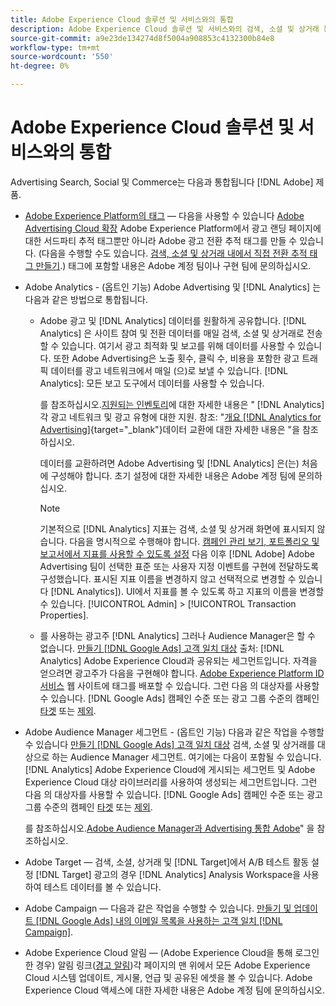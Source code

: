 ```yaml
---
title: Adobe Experience Cloud 솔루션 및 서비스와의 통합
description: Adobe Experience Cloud 솔루션 및 서비스와의 검색, 소셜 및 상거래 통합에 대해 알아봅니다.
source-git-commit: a9e23de134274d8f5004a908853c4132300b84e8
workflow-type: tm+mt
source-wordcount: '550'
ht-degree: 0%

---
```


# Adobe Experience Cloud 솔루션 및 서비스와의 통합

Advertising Search, Social 및 Commerce는 다음과 통합됩니다 [!DNL Adobe] 제품.

* [Adobe Experience Platform의 태그](https://experienceleague.adobe.com/docs/experience-platform/tags/extensions/client/overview.html) — 다음을 사용할 수 있습니다 [Adobe Advertising Cloud 확장](https://exchange.adobe.com/apps/ec/100155) Adobe Experience Platform에서 광고 랜딩 페이지에 대한 서드파티 추적 태그뿐만 아니라 Adobe 광고 전환 추적 태그를 만들 수 있습니다. (다음을 수행할 수도 있습니다. [검색, 소셜 및 상거래 내에서 직접 전환 추적 태그 만들기](/help/search-social-commerce/tools/conversion-tag-generate.md).) 태그에 포함할 내용은 Adobe 계정 팀이나 구현 팀에 문의하십시오.

* Adobe Analytics - (옵트인 기능) Adobe Advertising 및 [!DNL Analytics] 는 다음과 같은 방법으로 통합됩니다.

   * Adobe 광고 및 [!DNL Analytics] 데이터를 원활하게 공유합니다. [!DNL Analytics] 은 사이트 참여 및 전환 데이터를 매일 검색, 소셜 및 상거래로 전송할 수 있습니다. 여기서 광고 최적화 및 보고를 위해 데이터를 사용할 수 있습니다. 또한 Adobe Advertising은 노출 횟수, 클릭 수, 비용을 포함한 광고 트래픽 데이터를 광고 네트워크에서 매일 (으)로 보낼 수 있습니다. [!DNL Analytics]: 모든 보고 도구에서 데이터를 사용할 수 있습니다.

     를 참조하십시오.[지원되는 인벤토리](/help/search-social-commerce/introduction/supported-inventory.md)에 대한 자세한 내용은 &quot; [!DNL Analytics] 각 광고 네트워크 및 광고 유형에 대한 지원. 참조: &quot;[개요 [!DNL Analytics for Advertising]](https://experienceleague.adobe.com/docs/advertising/integrations/analytics/overview.html){target="_blank"}데이터 교환에 대한 자세한 내용은 &quot;을 참조하십시오.

     데이터를 교환하려면 Adobe Advertising 및 [!DNL Analytics] 은(는) 처음에 구성해야 합니다. 초기 설정에 대한 자세한 내용은 Adobe 계정 팀에 문의하십시오.

     >[!NOTE]
     >
     >기본적으로 [!DNL Analytics] 지표는 검색, 소셜 및 상거래 화면에 표시되지 않습니다. 다음을 명시적으로 수행해야 합니다. [캠페인 관리 보기, 포트폴리오 및 보고서에서 지표를 사용할 수 있도록 설정](/help/search-social-commerce/admin/transaction-properties/transaction-property-about.md) 다음 이후 [!DNL Adobe] Adobe Advertising 팀이 선택한 표준 또는 사용자 지정 이벤트를 구현에 전달하도록 구성했습니다. 표시된 지표 이름을 변경하지 않고 선택적으로 변경할 수 있습니다 [!DNL Analytics]). UI에서 지표를 볼 수 있도록 하고 지표의 이름을 변경할 수 있습니다. [!UICONTROL Admin] > [!UICONTROL Transaction Properties].

   * 를 사용하는 광고주 [!DNL Analytics] 그러나 Audience Manager은 할 수 없습니다. [만들기 [!DNL Google Ads] 고객 일치 대상](/help/search-social-commerce/campaign-management/campaigns/google-audience-from-adobe-audience.md) 출처: [!DNL Analytics] Adobe Experience Cloud과 공유되는 세그먼트입니다. 자격을 얻으려면 광고주가 다음을 구현해야 합니다. [Adobe Experience Platform ID 서비스](https://experienceleague.adobe.com/docs/id-service/using/home.html) 웹 사이트에 태그를 배포할 수 있습니다. 그런 다음 의 대상자를 사용할 수 있습니다. [!DNL Google Ads] 캠페인 수준 또는 광고 그룹 수준의 캠페인 [타겟](/help/search-social-commerce/campaign-management/campaigns/audience-targets-manage.md) 또는 [제외](/help/search-social-commerce/campaign-management/campaigns/audience-exclusions-manage.md).

* Adobe Audience Manager 세그먼트 - (옵트인 기능) 다음과 같은 작업을 수행할 수 있습니다 [만들기 [!DNL Google Ads] 고객 일치 대상](/help/search-social-commerce/campaign-management/campaigns/google-audience-from-adobe-audience.md) 검색, 소셜 및 상거래를 대상으로 하는 Audience Manager 세그먼트. 여기에는 다음이 포함될 수 있습니다. [!DNL Analytics] Adobe Experience Cloud에 게시되는 세그먼트 및 Adobe Experience Cloud 대상 라이브러리를 사용하여 생성되는 세그먼트입니다. 그런 다음 의 대상자를 사용할 수 있습니다. [!DNL Google Ads] 캠페인 수준 또는 광고 그룹 수준의 캠페인 [타겟](/help/search-social-commerce/campaign-management/campaigns/audience-targets-manage.md) 또는 [제외](/help/search-social-commerce/campaign-management/campaigns/audience-exclusions-manage.md).

  를 참조하십시오.[Adobe Audience Manager과 Advertising 통합 Adobe](https://experienceleague.adobe.com/docs/advertising/integrations/audience-manager/overview.html)&quot; 을 참조하십시오.

* Adobe Target — 검색, 소셜, 상거래 및 [!DNL Target]에서 A/B 테스트 활동 설정 [!DNL Target] 광고의 경우 [!DNL Analytics] Analysis Workspace을 사용하여 테스트 데이터를 볼 수 있습니다.

* Adobe Campaign — 다음과 같은 작업을 수행할 수 있습니다. [만들기 및 업데이트 [!DNL Google Ads] 내의 이메일 목록을 사용하는 고객 일치 [!DNL Campaign]](/help/search-social-commerce/campaign-management/campaigns/google-audience-from-campaign-email-list.md).

* Adobe Experience Cloud 알림 — (Adobe Experience Cloud을 통해 로그인한 경우) 알림 링크([경고 알림](/help/search-social-commerce/assets/notifications-panel.png "경고 알림"))각 페이지의 맨 위에서 모든 Adobe Experience Cloud 시스템 업데이트, 게시물, 언급 및 공유된 에셋을 볼 수 있습니다. Adobe Experience Cloud 액세스에 대한 자세한 내용은 Adobe 계정 팀에 문의하십시오.

